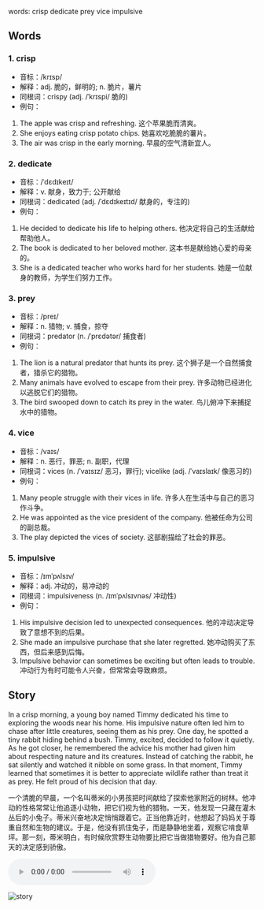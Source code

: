 words: crisp dedicate prey vice impulsive

## Words
### 1. crisp
- 音标：/krɪsp/ <span style="cursor: pointer;" onclick="document.getElementById('audio-player-1').play()"><i class="fas fa-volume-up"></i></span>
  <audio id="audio-player-1" src="https://files.dwong.top/words/crisp.mp3" style="display:none;"></audio>
- 解释：adj. 脆的，鲜明的; n. 脆片，薯片
- 同根词：crispy (adj. /ˈkrɪspi/ 脆的)
- 例句：
1. The apple was crisp and refreshing. 这个苹果脆而清爽。
2. She enjoys eating crisp potato chips. 她喜欢吃脆脆的薯片。
3. The air was crisp in the early morning. 早晨的空气清新宜人。

### 2. dedicate
- 音标：/ˈdɛdɪkeɪt/ <span style="cursor: pointer;" onclick="document.getElementById('audio-player-2').play()"><i class="fas fa-volume-up"></i></span>
  <audio id="audio-player-2" src="https://files.dwong.top/words/dedicate.mp3" style="display:none;"></audio>
- 解释：v. 献身，致力于; 公开献给
- 同根词：dedicated (adj. /ˈdɛdɪkeɪtɪd/ 献身的，专注的)
- 例句：
1. He decided to dedicate his life to helping others. 他决定将自己的生活献给帮助他人。
2. The book is dedicated to her beloved mother. 这本书是献给她心爱的母亲的。
3. She is a dedicated teacher who works hard for her students. 她是一位献身的教师，为学生们努力工作。

### 3. prey
- 音标：/preɪ/ <span style="cursor: pointer;" onclick="document.getElementById('audio-player-3').play()"><i class="fas fa-volume-up"></i></span>
  <audio id="audio-player-3" src="https://files.dwong.top/words/prey.mp3" style="display:none;"></audio>
- 解释：n. 猎物; v. 捕食，掠夺
- 同根词：predator (n. /ˈprɛdətər/ 捕食者)
- 例句：
1. The lion is a natural predator that hunts its prey. 这个狮子是一个自然捕食者，猎杀它的猎物。
2. Many animals have evolved to escape from their prey. 许多动物已经进化以逃脱它们的猎物。
3. The bird swooped down to catch its prey in the water. 鸟儿俯冲下来捕捉水中的猎物。

### 4. vice
- 音标：/vaɪs/ <span style="cursor: pointer;" onclick="document.getElementById('audio-player-4').play()"><i class="fas fa-volume-up"></i></span>
  <audio id="audio-player-4" src="https://files.dwong.top/words/vice.mp3" style="display:none;"></audio>
- 解释：n. 恶行，罪恶; n. 副职，代理
- 同根词：vices (n. /ˈvaɪsɪz/ 恶习，罪行); vicelike (adj. /ˈvaɪslaɪk/ 像恶习的)
- 例句：
1. Many people struggle with their vices in life. 许多人在生活中与自己的恶习作斗争。
2. He was appointed as the vice president of the company. 他被任命为公司的副总裁。
3. The play depicted the vices of society. 这部剧描绘了社会的罪恶。

### 5. impulsive
- 音标：/ɪmˈpʌlsɪv/ <span style="cursor: pointer;" onclick="document.getElementById('audio-player-5').play()"><i class="fas fa-volume-up"></i></span>
  <audio id="audio-player-5" src="https://files.dwong.top/words/impulsive.mp3" style="display:none;"></audio>
- 解释：adj. 冲动的，易冲动的
- 同根词：impulsiveness (n. /ɪmˈpʌlsɪvnəs/ 冲动性)
- 例句：
1. His impulsive decision led to unexpected consequences. 他的冲动决定导致了意想不到的后果。
2. She made an impulsive purchase that she later regretted. 她冲动购买了东西，但后来感到后悔。
3. Impulsive behavior can sometimes be exciting but often leads to trouble. 冲动行为有时可能令人兴奋，但常常会导致麻烦。

## Story
In a crisp morning, a young boy named Timmy dedicated his time to exploring the woods near his home. His impulsive nature often led him to chase after little creatures, seeing them as his prey. One day, he spotted a tiny rabbit hiding behind a bush. Timmy, excited, decided to follow it quietly. As he got closer, he remembered the advice his mother had given him about respecting nature and its creatures. Instead of catching the rabbit, he sat silently and watched it nibble on some grass. In that moment, Timmy learned that sometimes it is better to appreciate wildlife rather than treat it as prey. He felt proud of his decision that day.

一个清脆的早晨，一个名叫蒂米的小男孩把时间献给了探索他家附近的树林。他冲动的性格常常让他追逐小动物，把它们视为他的猎物。一天，他发现一只藏在灌木丛后的小兔子。蒂米兴奋地决定悄悄跟着它。正当他靠近时，他想起了妈妈关于尊重自然和生物的建议。于是，他没有抓住兔子，而是静静地坐着，观察它啃食草坪。那一刻，蒂米明白，有时候欣赏野生动物要比把它当做猎物要好。他为自己那天的决定感到骄傲。


<audio controls>
  <source src="https://files.dwong.top/story/15bf028d0b71d55aceefa33d8d919cff.mp3" type="audio/mpeg">
  你的浏览器不支持音频元素。
</audio>
    

![story](https://files.dwong.top/image/15bf028d0b71d55aceefa33d8d919cff.png)

